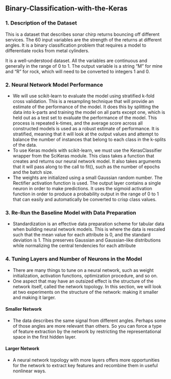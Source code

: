 ## Binary-Classification-with-the-Keras

### 1. Description of the Dataset

This is a dataset that describes sonar chirp returns bouncing off different services. The 60 input variables are the strength of the returns at different angles. It is a binary classification problem that requires a model to differentiate rocks from metal cylinders.

It is a well-understood dataset. All the variables are continuous and generally in the range of 0 to 1. The output variable is a string “M” for mine and “R” for rock, which will need to be converted to integers 1 and 0.

### 2. Neural Network Model Performance

- We will use scikit-learn to evaluate the model using stratified k-fold cross validation. This is a resampling technique that will provide an estimate of the performance of the model. It does this by splitting the data into k-parts and training the model on all parts except one, which is held out as a test set to evaluate the performance of the model. This process is repeated k-times, and the average score across all constructed models is used as a robust estimate of performance. It is stratified, meaning that it will look at the output values and attempt to balance the number of instances that belong to each class in the k-splits of the data.
- To use Keras models with scikit-learn, we must use the KerasClassifier wrapper from the SciKeras module. This class takes a function that creates and returns our neural network model. It also takes arguments that it will pass along to the call to fit(), such as the number of epochs and the batch size.
- The weights are initialized using a small Gaussian random number. The Rectifier activation function is used. The output layer contains a single neuron in order to make predictions. It uses the sigmoid activation function in order to produce a probability output in the range of 0 to 1 that can easily and automatically be converted to crisp class values.

### 3. Re-Run the Baseline Model with Data Preparation

- Standardization is an effective data preparation scheme for tabular data when building neural network models. This is where the data is rescaled such that the mean value for each attribute is 0, and the standard deviation is 1. This preserves Gaussian and Gaussian-like distributions while normalizing the central tendencies for each attribute

### 4. Tuning Layers and Number of Neurons in the Model

- There are many things to tune on a neural network, such as weight initialization, activation functions, optimization procedure, and so on.
- One aspect that may have an outsized effect is the structure of the network itself, called the network topology. In this section, we will look at two experiments on the structure of the network: making it smaller and making it larger.
#### Smaller Network
- The data describes the same signal from different angles. Perhaps some of those angles are more relevant than others. So you can force a type of feature extraction by the network by restricting the representational space in the first hidden layer.
#### Larger Network
- A neural network topology with more layers offers more opportunities for the network to extract key features and recombine them in useful nonlinear ways.
